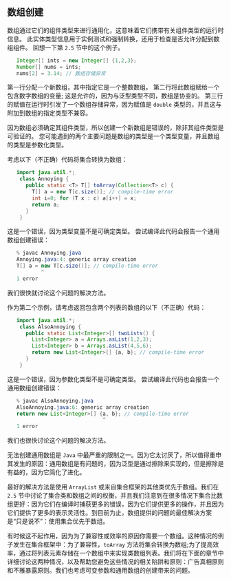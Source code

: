 ## 数组创建

数组通过它们的组件类型来进行通用化，这意味着它们携带有关组件类型的运行时信息。 此实体类型信息用于实例测试和强制转换，还用于检查是否允许分配到数组组件。
回想一下第 `2.5` 节中的这个例子。

```java
   Integer[] ints = new Integer[] {1,2,3};
   Number[] nums = ints;
   nums[2] = 3.14; // 数组存储异常
```

第一行分配一个新数组，其中指定它是一个整数数组。 第二行将此数组赋给一个包含数字数组的变量; 这是允许的，因为与泛型类型不同，数组是协变的。 第三行的赋值在运行时引发了一个数组存储异常，因为赋值是 `double` 类型的，并且这与附加到数组的指定类型不兼容。

因为数组必须确定其组件类型，所以创建一个新数组是错误的，除非其组件类型是可验证的。 您可能遇到的两个主要问题是数组的类型是一个类型变量，并且数组的类型是参数化类型。

考虑以下（不正确）代码将集合转换为数组：

```java
   import java.util.*;
    class Annoying {
      public static <T> T[] toArray(Collection<T> c) {
        T[] a = new T[c.size()]; // compile-time error
        int i=0; for (T x : c) a[i++] = x;
        return a;
      }
    }
```

这是一个错误，因为类型变量不是可确定类型。 尝试编译此代码会报告一个通用数组创建错误：

```java
   % javac Annoying.java
   Annoying.java:4: generic array creation
   T[] a = new T[c.size()]; // compile-time error
		   ^
   1 error
```

我们很快就讨论这个问题的解决方法。

作为第二个示例，请考虑返回包含两个列表的数组的以下（不正确）代码：

```java
   import java.util.*;
    class AlsoAnnoying {
      public static List<Integer>[] twoLists() {
        List<Integer> a = Arrays.asList(1,2,3);
        List<Integer> b = Arrays.asList(4,5,6);
        return new List<Integer>[] {a, b}; // compile-time error
      }
    }
```

这是一个错误，因为参数化类型不是可确定类型。 尝试编译此代码也会报告一个通用数组创建错误：

```java
   % javac AlsoAnnoying.java
   AlsoAnnoying.java:6: generic array creation
   return new List<Integer>[] {a, b}; // compile-time error
							   ^
   1 error
```

我们也很快讨论这个问题的解决方法。

无法创建通用数组是 `Java` 中最严重的限制之一。因为它太讨厌了，所以值得重申其发生的原因：通用数组是有问题的，因为泛型是通过擦除来实现的，但是擦除是有益的，因为它简化了进化。

最好的解决方法是使用 `ArrayList` 或来自集合框架的其他类优先于数组。我们在 `2.5` 节中讨论了集合类和数组之间的权衡，并且我们注意到在很多情况下集合比数组更好：因为它们在编译时捕获更多的错误，因为它们提供更多的操作，并且因为它们提供了更多的表示灵活性。到目前为止，数组提供的问题的最佳解决方案是“只是说不”：使用集合优先于数组。

有时候这不起作用，因为为了兼容性或效率的原因你需要一个数组。这种情况的例子发生在集合框架中：为了兼容性，`toArray` 方法将集合转换为数组;为了提高效率，通过将列表元素存储在一个数组中来实现类数组列表。我们将在下面的章节中详细讨论这两种情况，以及帮助您避免这些情况的相关陷阱和原则：广告真相原则和不雅暴露原则。我们也考虑可变参数和通用数组的创建带来的问题。








































